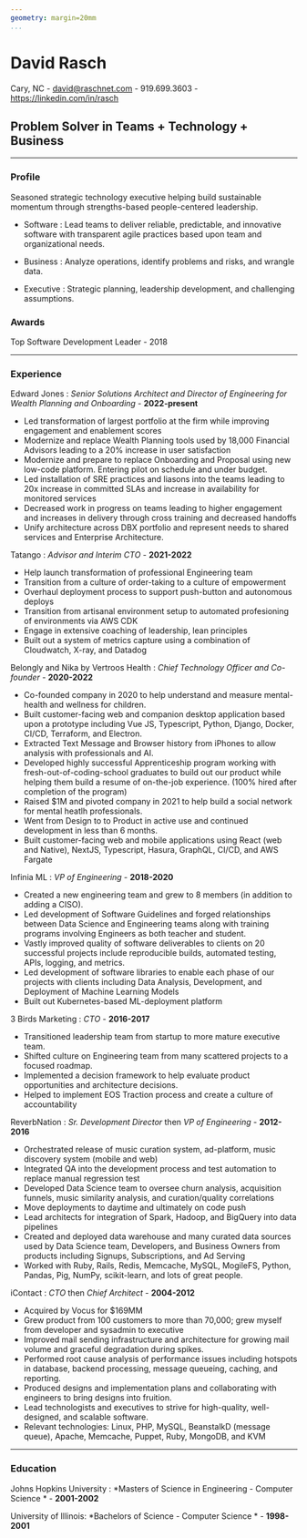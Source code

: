 ```yaml
---
geometry: margin=20mm
...
```


# David Rasch
Cary, NC - david@raschnet.com - 919.699.3603 - <https://linkedin.com/in/rasch>

## Problem Solver in Teams + Technology + Business

------

### Profile

Seasoned strategic technology executive helping build sustainable momentum through strengths-based people-centered leadership.

* Software
  : Lead teams to deliver reliable, predictable, and innovative software with transparent agile practices based upon team and organizational needs.

* Business
  : Analyze operations, identify problems and risks, and wrangle data.

* Executive
  : Strategic planning, leadership development, and challenging assumptions.

<!-- ### Technical -->
<!--  -->
<!-- 1. Empowering and Building Teams - e.g. _5 Dysfunctions of a Team_ by Patrick Lencioni and _Scaling Up_ by Verne Harnish -->
<!-- 1. Agile/Scrum/Kanban - e.g. _The Scrum Guide_ by Ken Schwaber and Jeff Sutherland -->
<!-- 2. Coaching and Mentoring - e.g. _Coaching Agile Teams_ by Lyssa Adkins -->
<!-- 2. Career Coaching and Developing Teams of Leaders - e.g. _Radical Candor_ by Kim Scott -->
<!-- 2. Architecting and Analyzing Scalable Systems - e.g. _Building Scalable Web Sites_ by Cal Henderson -->
<!-- 3. Software Reliability Engineering - e.g. _Site Reliability Engineering_ by Betsy Beyer, Chris Jones, Jennifer Petoff and Niall Richard Murphy -->
<!-- 4. Budgeting, Forecasting, and Portfolio Planning -->
<!-- 5. Quality through Development and DevOps Processes - see _The Phoenix Project_ by Gene Kim, Kevin Behr, George Spafford -->
<!-- 7. Data Science and Analytics -->

### Awards

Top Software Development Leader - 2018

------

### Experience

Edward Jones : *Senior Solutions Architect and Director of Engineering for Wealth Planning and Onboarding* - __2022-present__

- Led transformation of largest portfolio at the firm while improving engagement and enablement scores
- Modernize and replace Wealth Planning tools used by 18,000 Financial Advisors leading to a 20% increase in user satisfaction
- Modernize and prepare to replace Onboarding and Proposal using new low-code platform. Entering pilot on schedule and under budget.
- Led installation of SRE practices and liasons into the teams leading to 20x increase in committed SLAs and increase in availability for monitored services
- Decreased work in progress on teams leading to higher engagement and increases in delivery through cross training and decreased handoffs
- Unify architecture across DBX portfolio and represent needs to shared services and Enterprise Architecture.

Tatango : *Advisor and Interim CTO* - __2021-2022__

- Help launch transformation of professional Engineering team
- Transition from a culture of order-taking to a culture of empowerment
- Overhaul deployment process to support push-button and autonomous deploys
- Transition from artisanal environment setup to automated profesioning of environments via AWS CDK
- Engage in extensive coaching of leadership, lean principles
- Built out a system of metrics capture using a combination of Cloudwatch, X-ray, and Datadog

Belongly and Nika by Vertroos Health : *Chief Technology Officer and Co-founder* - __2020-2022__

- Co-founded company in 2020 to help understand and measure mental-health and wellness for children.
- Built customer-facing web and companion desktop application based upon a prototype including Vue JS, Typescript, Python, Django, Docker, CI/CD, Terraform, and Electron.
- Extracted Text Message and Browser history from iPhones to allow analysis with professionals and AI.
- Developed highly successful Apprenticeship program working with fresh-out-of-coding-school graduates to build out our product while helping them build a resume of on-the-job experience. (100% hired after completion of the program)
- Raised $1M and pivoted company in 2021 to help build a social network for mental heatlh professionals.
- Went from Design to to Product in active use and continued development in less than 6 months.
- Built customer-facing web and mobile applications using React (web and Native), NextJS, Typescript, Hasura, GraphQL, CI/CD, and AWS Fargate

Infinia ML : *VP of Engineering* - __2018-2020__

- Created a new engineering team and grew to 8 members (in addition to adding a CISO).
- Led development of Software Guidelines and forged relationships between Data Science and Engineering teams along with training programs involving Engineers as both teacher and student.
- Vastly improved quality of software deliverables to clients on 20 successful projects include reproducible builds, automated testing, APIs, logging, and metrics.
- Led development of software libraries to enable each phase of our projects with clients including Data Analysis, Development, and Deployment of Machine Learning Models
- Built out Kubernetes-based ML-deployment platform

3 Birds Marketing : *CTO* - __2016-2017__

- Transitioned leadership team from startup to more mature executive team. 
- Shifted culture on Engineering team from many scattered projects to a focused roadmap. 
- Implemented a decision framework to help evaluate product opportunities and architecture decisions.
- Helped to implement EOS Traction process and create a culture of accountability

ReverbNation : *Sr. Development Director* then *VP of Engineering* - __2012-2016__

- Orchestrated release of music curation system, ad-platform, music discovery system (mobile and web)
- Integrated QA into the development process and test automation to replace manual regression test
- Developed Data Science team to oversee churn analysis, acquisition funnels, music similarity analysis, and curation/quality correlations
- Move deployments to daytime and ultimately on code push
- Lead architects for integration of Spark, Hadoop, and BigQuery into data pipelines
- Created and deployed data warehouse and many curated data sources used by Data Science team, Developers, and Business Owners from products including Signups, Subscriptions, and Ad Serving
- Worked with Ruby, Rails, Redis, Memcache, MySQL, MogileFS, Python, Pandas, Pig, NumPy, scikit-learn, and lots of great people.

iContact : *CTO* then *Chief Architect* - __2004-2012__

- Acquired by Vocus for $169MM
- Grew product from 100 customers to more than 70,000; grew myself from developer and sysadmin to executive
- Improved mail sending infrastructure and architecture for growing mail volume and graceful degradation during spikes.
- Performed root cause analysis of performance issues including hotspots in database, backend processing, message queueing, caching, and reporting.
- Produced designs and implementation plans and collaborating with engineers to bring designs into fruition.
- Lead technologists and executives to strive for high-quality, well-designed, and scalable software.
- Relevant technologies: Linux, PHP, MySQL, BeanstalkD (message queue), Apache, Memcache, Puppet, Ruby, MongoDB, and KVM

------

### Education

Johns Hopkins University : *Masters of Science in Engineering - Computer Science * - __2001-2002__

University of Illinois: *Bachelors of Science - Computer Science * - __1998-2001__
